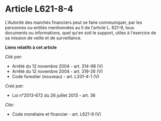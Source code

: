 # Article L621-8-4

L'Autorité des marchés financiers peut se faire communiquer, par les personnes ou entités mentionnées au II de l'article L.
621-9, tous documents ou informations, quel qu'en soit le support, utiles à l'exercice de sa mission de veille et de
surveillance.

**Liens relatifs à cet article**

_Cité par_:

  - Arrêté du 12 novembre 2004 - art. 314-98 (V)
  - Arrêté du 12 novembre 2004 - art. 319-26 (V)
  - Code forestier (nouveau) - art. L331-4-1 (V)

_Créé par_:

  - Loi n°2013-672 du 26 juillet 2013 - art. 36

_Cite_:

  - Code monétaire et financier - art. L621-9 (V)
